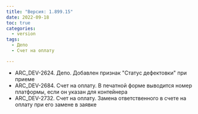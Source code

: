 ```yaml
---
title: "Версия: 1.899.15"
date: 2022-09-18
toc: true
categories:
  - version
tags:
  - Депо
  - Счет на оплату

---
```


-   ARC_DEV-2624. Депо. Добавлен признак "Статус дефектовки" при приеме
-   ARC_DEV-2684. Счет на оплату. В печатной форме выводится номер платформы, если он указан для контейнера
-   ARC_DEV-2732. Счет на оплату. Замена ответственного в счете на оплату при его замене в заявке
